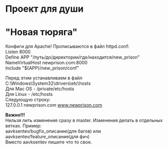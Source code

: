 # Проект для души
# "Новая тюряга"

Конфиги для Apache! Прописываются в файл httpd.conf:  
Listen 8000  
Define APP "/путь/до/директории/где/находится/new_prison"  
NameVirtualHost newprison.com:8000  
Include "${APP}/new_prison/conf"  

Перед этим устанавливаем в файл C:\Windows\System32\drivers\etc\hosts  
Для Mac OS - /private/etc/hosts  
Для Linux - /etc/hosts  
Следующую строку:  
127.0.0.1 newprison.com www.newprison.com  

**Важно!!!**  
Нельзя лить изменения сразу в master. Изменения делать в отдельных ветках. Пример:  
aavksentev/bugfix_описание(для багов) или aavksentev/feature_описание(для фич)  
Вместо aavksentev пишите что то свое.  
